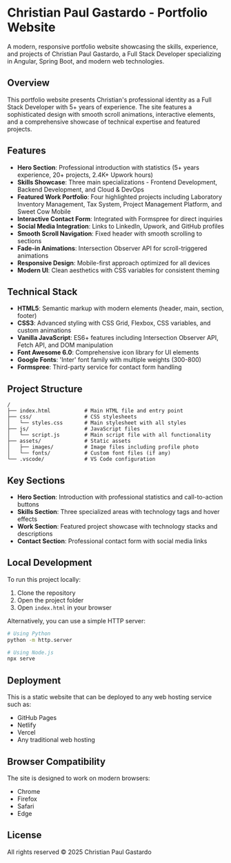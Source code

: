 # Christian Paul Gastardo - Portfolio Website

A modern, responsive portfolio website showcasing the skills, experience, and projects of Christian Paul Gastardo, a Full Stack Developer specializing in Angular, Spring Boot, and modern web technologies.

## Overview

This portfolio website presents Christian's professional identity as a Full Stack Developer with 5+ years of experience. The site features a sophisticated design with smooth scroll animations, interactive elements, and a comprehensive showcase of technical expertise and featured projects.

## Features

- **Hero Section**: Professional introduction with statistics (5+ years experience, 20+ projects, 2.4K+ Upwork hours)
- **Skills Showcase**: Three main specializations - Frontend Development, Backend Development, and Cloud & DevOps
- **Featured Work Portfolio**: Four highlighted projects including Laboratory Inventory Management, Tax System, Project Management Platform, and Sweet Cow Mobile
- **Interactive Contact Form**: Integrated with Formspree for direct inquiries
- **Social Media Integration**: Links to LinkedIn, Upwork, and GitHub profiles
- **Smooth Scroll Navigation**: Fixed header with smooth scrolling to sections
- **Fade-in Animations**: Intersection Observer API for scroll-triggered animations
- **Responsive Design**: Mobile-first approach optimized for all devices
- **Modern UI**: Clean aesthetics with CSS variables for consistent theming

## Technical Stack

- **HTML5**: Semantic markup with modern elements (header, main, section, footer)
- **CSS3**: Advanced styling with CSS Grid, Flexbox, CSS variables, and custom animations
- **Vanilla JavaScript**: ES6+ features including Intersection Observer API, Fetch API, and DOM manipulation
- **Font Awesome 6.0**: Comprehensive icon library for UI elements
- **Google Fonts**: 'Inter' font family with multiple weights (300-800)
- **Formspree**: Third-party service for contact form handling

## Project Structure

```
/
├── index.html           # Main HTML file and entry point
├── css/                 # CSS stylesheets
│   └── styles.css       # Main stylesheet with all styles
├── js/                  # JavaScript files
│   └── script.js        # Main script file with all functionality
├── assets/              # Static assets
│   ├── images/          # Image files including profile photo
│   └── fonts/           # Custom font files (if any)
└── .vscode/             # VS Code configuration
```

## Key Sections

- **Hero Section**: Introduction with professional statistics and call-to-action buttons
- **Skills Section**: Three specialized areas with technology tags and hover effects
- **Work Section**: Featured project showcase with technology stacks and descriptions
- **Contact Section**: Professional contact form with social media links

## Local Development

To run this project locally:

1. Clone the repository
2. Open the project folder
3. Open `index.html` in your browser

Alternatively, you can use a simple HTTP server:

```bash
# Using Python
python -m http.server

# Using Node.js
npx serve
```

## Deployment

This is a static website that can be deployed to any web hosting service such as:

- GitHub Pages
- Netlify
- Vercel
- Any traditional web hosting

## Browser Compatibility

The site is designed to work on modern browsers:

- Chrome
- Firefox
- Safari
- Edge

## License

All rights reserved © 2025 Christian Paul Gastardo
